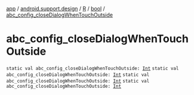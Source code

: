 [app](../../../index.md) / [android.support.design](../../index.md) / [R](../index.md) / [bool](index.md) / [abc_config_closeDialogWhenTouchOutside](.)

# abc_config_closeDialogWhenTouchOutside

`static val abc_config_closeDialogWhenTouchOutside: `[`Int`](https://kotlinlang.org/api/latest/jvm/stdlib/kotlin/-int/index.html)
`static val abc_config_closeDialogWhenTouchOutside: `[`Int`](https://kotlinlang.org/api/latest/jvm/stdlib/kotlin/-int/index.html)
`static val abc_config_closeDialogWhenTouchOutside: `[`Int`](https://kotlinlang.org/api/latest/jvm/stdlib/kotlin/-int/index.html)
`static val abc_config_closeDialogWhenTouchOutside: `[`Int`](https://kotlinlang.org/api/latest/jvm/stdlib/kotlin/-int/index.html)